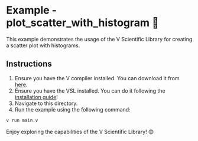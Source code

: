 # Example - plot_scatter_with_histogram 📘

This example demonstrates the usage of the V Scientific Library
for creating a scatter plot with histograms.

## Instructions

1. Ensure you have the V compiler installed. You can download it from [here](https://vlang.io).
2. Ensure you have the VSL installed. You can do it 
following the [installation guide](https://github.com/vlang/vsl?tab=readme-ov-file#-installation)!
3. Navigate to this directory.
4. Run the example using the following command:

```sh
v run main.v
```

Enjoy exploring the capabilities of the V Scientific Library! 😊

